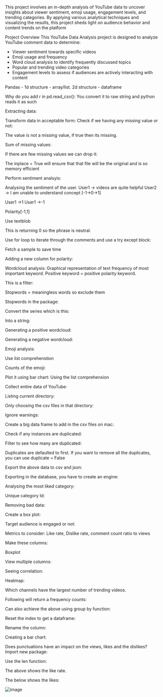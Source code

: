 This project involves an in-depth analysis of YouTube data to uncover insights about viewer sentiment, emoji usage, engagement levels, and trending categories. By applying various analytical techniques and visualizing the results, this project sheds light on audience behavior and content trends on the platform

Project Overview
This YouTube Data Analysis project is designed to analyze YouTube comment data to determine:

* Viewer sentiment towards specific videos
* Emoji usage and frequency
* Word cloud analysis to identify frequently discussed topics
* Popular and trending video categories
* Engagement levels to assess if audiences are actively interacting with content


Pandas - 1d structure - array/list. 2d structure - dataframe
	
Why do you add r in pd.read_csv():
You convert it to raw string and python reads it as such

Extracting data:



	

Transform data in acceptable form:
Check if we having any missing value or not:


The value is not a missing value, if true then its missing. 

Sum of missing values:

	

If there are few missing values we can drop it:



The inplace = True will ensure that that file will be the original and is so memory efficient 


Perform sentiment analsyis:

Analysing the sentiment of the user.
User1 -> videos are quite helpful 
User2 -> I am unable to understand concept
[-1->0->1]

User1 ->1
User1 ->-1

Polarity[-1,1]

Use textblob


This is returning 0 so the phrase is neutral. 

Use for loop to iterate through the comments and use a try except block:

Fetch a sample to save time



Adding a new column for polarity:

	
Wordcloud analysis:
Graphical representation of text frequency of most important keyword. 
Positive keyword = positive polarity keyword.

This is a filter:





Stopwords = meaningless words so exclude them


Stopwords in the package:




Convert the series which is this:



Into a string:



Generating a positive wordcloud:






Generating a negative wordcloud:



Emoji analysis:

Use list comprehenstion



Counts of the emoji:



Plot it using bar chart:
Using the list comprehension 





Collect entire data of YouTube:

Listing current directory:



Only choosing the csv files in that directory:




Ignore warnings:


Create a big data frame to add in the csv files on mac:



Check if any instances are duplicated:



Filter to see how many are duplicated:




Duplicates are defaulted to first. If you want to remove all the duplicates, you can use duplicate = False



Export the above data to csv and json:



Exporting in the database, you have to create an engine:



Analysing the most liked category:

Unique category Id:









Removing bad data:

Create a box plot:





Target audience is engaged or not:

Metrics to consider:
Like rate, Dislike rate, comment count ratio to views

Make these columns:




Boxplot 





View multiple columns:



Seeing correlation:


Heatmap:




Which channels have the largest number of trending videos.

Following will return a frequency counts:



Can also achieve the above using group by function:



Reset the index to get a dataframe:




Rename the column:




Creating a bar chart:




Does punctuations have an impact on the views, likes and the dislikes?
Import new package:



Use the len function:








The above shows the like rate.



The below shows the likes:





![image](https://github.com/user-attachments/assets/d586e9f2-cce1-4554-877d-e8e6b2b749ba)


